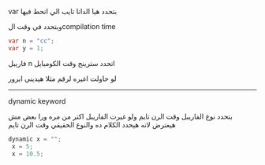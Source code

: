 var بتحدد هيا الداتا تايب الي اتحط فيها

وبتحدد في وقت الcompilation time

```C#
var n = "cc";
var y = 1;
```

فاريبل n اتحدد سترينج وقت الكومبايل

لو حاولت اغيره لرقم مثلا هيديني ايرور

---

dynamic keyword

بتحدد نوع الفاريبل وقت الرن تايم ولو غيرت الفاريبل اكتر من مره ورا بعض مش هيعترض لانه هيحدد الكلام ده والنوع الحقيقي وقت الرن تايم

```C#
dynamic x = "";
 x = 5;
 x = 10.5;
```